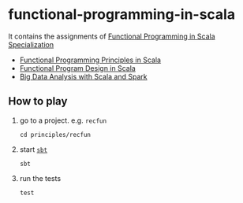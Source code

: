 # functional-programming-in-scala

It contains the assignments of [Functional Programming in Scala Specialization](https://www.coursera.org/specializations/scala?utm_source=gg&utm_medium=sem&utm_campaign=31-FunctionalScalaSpecialization-EU&utm_content=B2C&campaignid=13845952053&adgroupid=130246592368&device=c&keyword=functional%20programming%20in%20scala%20specialization&matchtype=b&network=g&devicemodel=&adpostion=&creativeid=532673310180&hide_mobile_promo&gclid=CjwKCAjwuYWSBhByEiwAKd_n_iNdd0jnghI912Sbuw3naRCCGZQEZsdYWdRCyGCm8MkoU7ShVIDtlRoCQ-gQAvD_BwE)

- [Functional Programming Principles in Scala](./principles)
- [Functional Program Design in Scala](./design)
- [Big Data Analysis with Scala and Spark](./big-data-spark/)

## How to play

1. go to a project. e.g. `recfun`

   ```command
   cd principles/recfun
   ```

2. start [`sbt`](https://www.scala-sbt.org/)

   ```command
   sbt
   ```

3. run the tests

   ```command
   test
   ```
